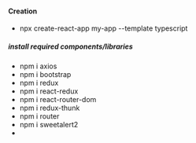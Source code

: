 #### Creation
* npx create-react-app my-app --template typescript

##### install required components/libraries
* npm i axios
* npm i bootstrap
* npm i redux
* npm i react-redux
* npm i react-router-dom
* npm i redux-thunk
* npm i router
* npm i sweetalert2
* 
